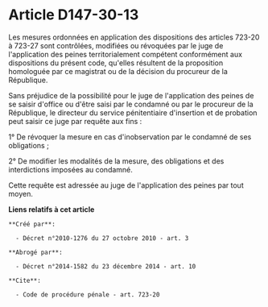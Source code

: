 # Article D147-30-13

Les mesures ordonnées en application des dispositions des articles 723-20 à 723-27 sont contrôlées, modifiées ou révoquées
par le juge de l'application des peines territorialement compétent conformément aux dispositions du présent code, qu'elles
résultent de la proposition homologuée par ce magistrat ou de la décision du procureur de la République. 

Sans préjudice de la possibilité pour le juge de l'application des peines de se saisir d'office ou d'être saisi par le
condamné ou par le procureur de la République, le directeur du service pénitentiaire d'insertion et de probation peut saisir
ce juge par requête aux fins : 

1° De révoquer la mesure en cas d'inobservation par le condamné de ses obligations ; 

2° De modifier les modalités de la mesure, des obligations et des interdictions imposées au condamné. 

Cette requête est adressée au juge de l'application des peines par tout moyen.

**Liens relatifs à cet article**

	**Créé par**:

	  - Décret n°2010-1276 du 27 octobre 2010 - art. 3

	**Abrogé par**:

	  - Décret n°2014-1582 du 23 décembre 2014 - art. 10

	**Cite**:

	  - Code de procédure pénale - art. 723-20
